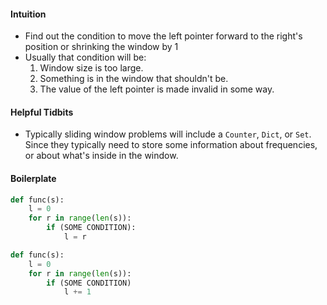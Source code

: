 #### Intuition
- Find out the condition to move the left pointer forward to the right's position or shrinking the window by 1
- Usually that condition will be:
	1. Window size is too large.
	2. Something is in the window that shouldn't be.
	3. The value of the left pointer is made invalid in some way.

#### Helpful Tidbits
- Typically sliding window problems will include a `Counter`, `Dict`, or `Set`. Since they typically need to store some information about frequencies, or about what's inside in the window.

#### Boilerplate

```python
def func(s):
	l = 0
	for r in range(len(s)):
		if (SOME CONDITION):
			l = r

def func(s):
	l = 0
	for r in range(len(s)):
		if (SOME CONDITION)
			l += 1
```